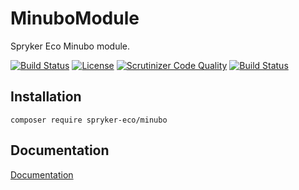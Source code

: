 # MinuboModule

Spryker Eco Minubo module.

[![Build Status](https://travis-ci.org/spryker-eco/minubo.svg?branch=master)](https://travis-ci.org/spryker-eco/minubo)
[![License](https://img.shields.io/github/license/spryker-eco/minubo.svg?b=master)](https://github.com/spryker-eco/minubo)
[![Scrutinizer Code Quality](https://scrutinizer-ci.com/g/spryker-eco/minubo/badges/quality-score.png?b=master)](https://scrutinizer-ci.com/g/spryker-eco/minubo/?branch=master)
[![Build Status](https://scrutinizer-ci.com/g/spryker-eco/minubo/badges/build.png?b=master)](https://scrutinizer-ci.com/g/spryker-eco/minubo/build-status/master)

## Installation

```
composer require spryker-eco/minubo
```

## Documentation

[Documentation](https://documentation.spryker.com/industry_partners/performance/minubo.htm)
